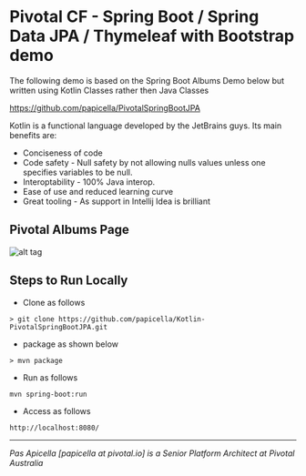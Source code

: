 <h1>Pivotal CF - Spring Boot / Spring Data JPA / Thymeleaf with Bootstrap demo</h1>

The following demo is based on the Spring Boot Albums Demo below but written using Kotlin Classes rather then Java Classes

https://github.com/papicella/PivotalSpringBootJPA

Kotlin is a functional language developed by the JetBrains guys. Its main benefits are:
 - Conciseness of code
 - Code safety - Null safety by not allowing nulls values unless one specifies variables to be null.
 - Interoptability - 100% Java interop.
 - Ease of use and reduced learning curve
 - Great tooling - As support in Intellij Idea is brilliant 


<h2>Pivotal Albums Page</h2>

![alt tag](https://dl.dropboxusercontent.com/u/15829935/platform-demos/workshop/level100/image1.png)

<h2> Steps to Run Locally </h2>

- Clone as follows

```
> git clone https://github.com/papicella/Kotlin-PivotalSpringBootJPA.git
```

- package as shown below

```
> mvn package
```

- Run as follows

```
mvn spring-boot:run
```

- Access as follows

```
http://localhost:8080/
```

<hr />
<i>
Pas Apicella [papicella at pivotal.io] is a Senior Platform Architect at Pivotal Australia
</i>

